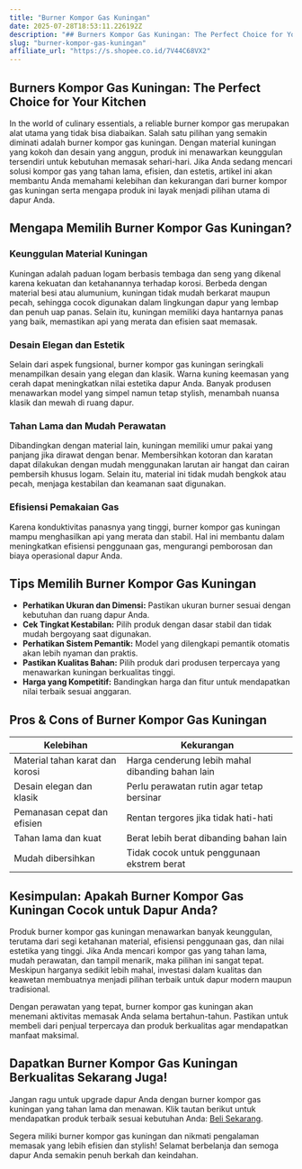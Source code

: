 ```yaml
---
title: "Burner Kompor Gas Kuningan"
date: 2025-07-28T18:53:11.226192Z
description: "## Burners Kompor Gas Kuningan: The Perfect Choice for Your Kitchen..."
slug: "burner-kompor-gas-kuningan"
affiliate_url: "https://s.shopee.co.id/7V44C68VX2"
---
```

## Burners Kompor Gas Kuningan: The Perfect Choice for Your Kitchen

In the world of culinary essentials, a reliable burner kompor gas merupakan alat utama yang tidak bisa diabaikan. Salah satu pilihan yang semakin diminati adalah burner kompor gas kuningan. Dengan material kuningan yang kokoh dan desain yang anggun, produk ini menawarkan keunggulan tersendiri untuk kebutuhan memasak sehari-hari. Jika Anda sedang mencari solusi kompor gas yang tahan lama, efisien, dan estetis, artikel ini akan membantu Anda memahami kelebihan dan kekurangan dari burner kompor gas kuningan serta mengapa produk ini layak menjadi pilihan utama di dapur Anda.

## Mengapa Memilih Burner Kompor Gas Kuningan?

### Keunggulan Material Kuningan

Kuningan adalah paduan logam berbasis tembaga dan seng yang dikenal karena kekuatan dan ketahanannya terhadap korosi. Berbeda dengan material besi atau alumunium, kuningan tidak mudah berkarat maupun pecah, sehingga cocok digunakan dalam lingkungan dapur yang lembap dan penuh uap panas. Selain itu, kuningan memiliki daya hantarnya panas yang baik, memastikan api yang merata dan efisien saat memasak.

### Desain Elegan dan Estetik

Selain dari aspek fungsional, burner kompor gas kuningan seringkali menampilkan desain yang elegan dan klasik. Warna kuning keemasan yang cerah dapat meningkatkan nilai estetika dapur Anda. Banyak produsen menawarkan model yang simpel namun tetap stylish, menambah nuansa klasik dan mewah di ruang dapur.

### Tahan Lama dan Mudah Perawatan

Dibandingkan dengan material lain, kuningan memiliki umur pakai yang panjang jika dirawat dengan benar. Membersihkan kotoran dan karatan dapat dilakukan dengan mudah menggunakan larutan air hangat dan cairan pembersih khusus logam. Selain itu, material ini tidak mudah bengkok atau pecah, menjaga kestabilan dan keamanan saat digunakan.

### Efisiensi Pemakaian Gas

Karena konduktivitas panasnya yang tinggi, burner kompor gas kuningan mampu menghasilkan api yang merata dan stabil. Hal ini membantu dalam meningkatkan efisiensi penggunaan gas, mengurangi pemborosan dan biaya operasional dapur Anda.

## Tips Memilih Burner Kompor Gas Kuningan

- **Perhatikan Ukuran dan Dimensi:** Pastikan ukuran burner sesuai dengan kebutuhan dan ruang dapur Anda.
- **Cek Tingkat Kestabilan:** Pilih produk dengan dasar stabil dan tidak mudah bergoyang saat digunakan.
- **Perhatikan Sistem Pemantik:** Model yang dilengkapi pemantik otomatis akan lebih nyaman dan praktis.
- **Pastikan Kualitas Bahan:** Pilih produk dari produsen terpercaya yang menawarkan kuningan berkualitas tinggi.
- **Harga yang Kompetitif:** Bandingkan harga dan fitur untuk mendapatkan nilai terbaik sesuai anggaran.

## Pros & Cons of Burner Kompor Gas Kuningan

| **Kelebihan** | **Kekurangan** |
|----------------|----------------|
| Material tahan karat dan korosi | Harga cenderung lebih mahal dibanding bahan lain |
| Desain elegan dan klasik | Perlu perawatan rutin agar tetap bersinar |
| Pemanasan cepat dan efisien | Rentan tergores jika tidak hati-hati |
| Tahan lama dan kuat | Berat lebih berat dibanding bahan lain |
| Mudah dibersihkan | Tidak cocok untuk penggunaan ekstrem berat |

## Kesimpulan: Apakah Burner Kompor Gas Kuningan Cocok untuk Dapur Anda?

Produk burner kompor gas kuningan menawarkan banyak keunggulan, terutama dari segi ketahanan material, efisiensi penggunaan gas, dan nilai estetika yang tinggi. Jika Anda mencari kompor gas yang tahan lama, mudah perawatan, dan tampil menarik, maka pilihan ini sangat tepat. Meskipun harganya sedikit lebih mahal, investasi dalam kualitas dan keawetan membuatnya menjadi pilihan terbaik untuk dapur modern maupun tradisional.

Dengan perawatan yang tepat, burner kompor gas kuningan akan menemani aktivitas memasak Anda selama bertahun-tahun. Pastikan untuk membeli dari penjual terpercaya dan produk berkualitas agar mendapatkan manfaat maksimal.

## Dapatkan Burner Kompor Gas Kuningan Berkualitas Sekarang Juga!

Jangan ragu untuk upgrade dapur Anda dengan burner kompor gas kuningan yang tahan lama dan menawan. Klik tautan berikut untuk mendapatkan produk terbaik sesuai kebutuhan Anda: [Beli Sekarang](https://s.shopee.co.id/7V44C68VX2).

Segera miliki burner kompor gas kuningan dan nikmati pengalaman memasak yang lebih efisien dan stylish! Selamat berbelanja dan semoga dapur Anda semakin penuh berkah dan keindahan.